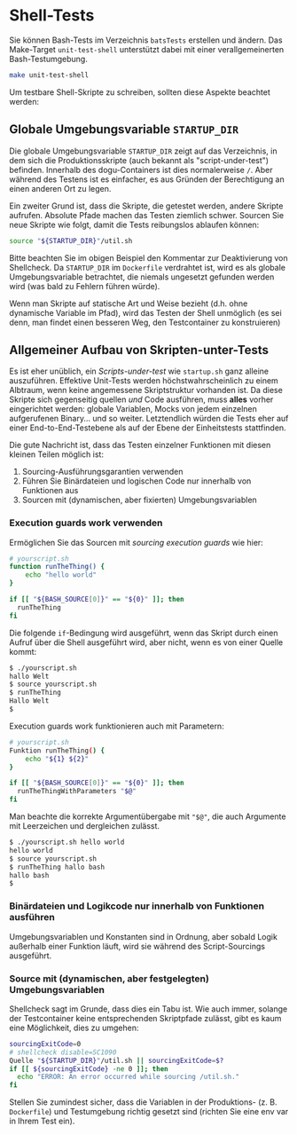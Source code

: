 # Shell-Tests

Sie können Bash-Tests im Verzeichnis `batsTests` erstellen und ändern. Das Make-Target `unit-test-shell` unterstützt dabei mit einer verallgemeinerten Bash-Testumgebung.

```bash
make unit-test-shell
```

Um testbare Shell-Skripte zu schreiben, sollten diese Aspekte beachtet werden:

## Globale Umgebungsvariable `STARTUP_DIR`

Die globale Umgebungsvariable `STARTUP_DIR` zeigt auf das Verzeichnis, in dem sich die Produktionsskripte (auch bekannt als "script-under-test") befinden. Innerhalb des dogu-Containers ist dies normalerweise `/`. Aber während des Testens ist es einfacher, es aus Gründen der Berechtigung an einen anderen Ort zu legen.

Ein zweiter Grund ist, dass die Skripte, die getestet werden, andere Skripte aufrufen. Absolute Pfade machen das Testen ziemlich schwer. Sourcen Sie neue Skripte wie folgt, damit die Tests reibungslos ablaufen können:

```bash
source "${STARTUP_DIR}"/util.sh
```

Bitte beachten Sie im obigen Beispiel den Kommentar zur Deaktivierung von Shellcheck. Da `STARTUP_DIR` im `Dockerfile` verdrahtet ist, wird es als globale Umgebungsvariable betrachtet, die niemals ungesetzt gefunden werden wird (was bald zu Fehlern führen würde).

Wenn man Skripte auf statische Art und Weise bezieht (d.h. ohne dynamische Variable im Pfad), wird das Testen der Shell unmöglich (es sei denn, man findet einen besseren Weg, den Testcontainer zu konstruieren)

## Allgemeiner Aufbau von Skripten-unter-Tests

Es ist eher unüblich, ein _Scripts-under-test_ wie `startup.sh` ganz alleine auszuführen. Effektive Unit-Tests werden höchstwahrscheinlich zu einem Albtraum, wenn keine angemessene Skriptstruktur vorhanden ist. Da diese Skripte sich gegenseitig quellen _und_ Code ausführen, muss **alles** vorher eingerichtet werden: globale Variablen, Mocks von jedem einzelnen aufgerufenen Binary... und so weiter. Letztendlich würden die Tests eher auf einer End-to-End-Testebene als auf der Ebene der Einheitstests stattfinden.

Die gute Nachricht ist, dass das Testen einzelner Funktionen mit diesen kleinen Teilen möglich ist:

1. Sourcing-Ausführungsgarantien verwenden
2. Führen Sie Binärdateien und logischen Code nur innerhalb von Funktionen aus
3. Sourcen mit (dynamischen, aber fixierten) Umgebungsvariablen

### Execution guards work verwenden

Ermöglichen Sie das Sourcen mit _sourcing execution guards_ wie hier:

```bash
# yourscript.sh
function runTheThing() {
    echo "hello world"
}

if [[ "${BASH_SOURCE[0]}" == "${0}" ]]; then
  runTheThing
fi
```

Die folgende `if`-Bedingung wird ausgeführt, wenn das Skript durch einen Aufruf über die Shell ausgeführt wird, aber nicht, wenn es von einer Quelle kommt:

```bash
$ ./yourscript.sh
hallo Welt
$ source yourscript.sh
$ runTheThing
Hallo Welt
$
```

Execution guards work funktionieren auch mit Parametern:

```bash
# yourscript.sh
Funktion runTheThing() {
    echo "${1} ${2}"
}

if [[ "${BASH_SOURCE[0]}" == "${0}" ]]; then
  runTheThingWithParameters "$@"
fi
```

Man beachte die korrekte Argumentübergabe mit `"$@"`, die auch Argumente mit Leerzeichen und dergleichen zulässt.

```bash
$ ./yourscript.sh hello world
hello world
$ source yourscript.sh
$ runTheThing hallo bash
hallo bash
$
```

### Binärdateien und Logikcode nur innerhalb von Funktionen ausführen

Umgebungsvariablen und Konstanten sind in Ordnung, aber sobald Logik außerhalb einer Funktion läuft, wird sie während des Script-Sourcings ausgeführt.

### Source mit (dynamischen, aber festgelegten) Umgebungsvariablen

Shellcheck sagt im Grunde, dass dies ein Tabu ist. Wie auch immer, solange der Testcontainer keine entsprechenden Skriptpfade zulässt, gibt es kaum eine Möglichkeit, dies zu umgehen:

```bash
sourcingExitCode=0
# shellcheck disable=SC1090
Quelle "${STARTUP_DIR}"/util.sh || sourcingExitCode=$?
if [[ ${sourcingExitCode} -ne 0 ]]; then
  echo "ERROR: An error occurred while sourcing /util.sh."
fi
```

Stellen Sie zumindest sicher, dass die Variablen in der Produktions- (z. B. `Dockerfile`) und Testumgebung richtig gesetzt sind (richten Sie eine env var in Ihrem Test ein).
